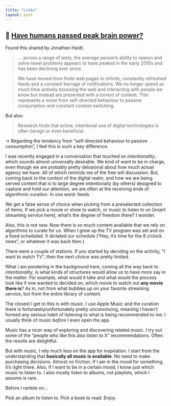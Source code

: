 ```yaml
---
title: "Links"
layout: post
---
```

## 🔗 [Have humans passed peak brain power?](https://www.ft.com/content/a8016c64-63b7-458b-a371-e0e1c54a13fc)

Found this shared by Jonathan Haidt.

> … across a range of tests, the average person’s ability to reason and solve novel problems appears to have peaked in the early 2010s and has been declining ever since.
  
> We have moved from finite web pages to infinite, constantly refreshed feeds and a constant barrage of notifications. We no longer spend as much time actively browsing the web and interacting with people we know but instead are presented with a torrent of content. This represents a move from self-directed behaviour to passive consumption and constant context-switching.

But also:
> Research finds that active, intentional use of digital technologies is often benign or even beneficial.



→ Regarding the tendency from “self-directed behaviour to passive consumption”, I feel this is such a key difference.

I was recently engaged in a conversation that touched on _intentionality_, which sounds almost universally desirable. We kind of want to be in charge, even though we are probably pretty delusional about how much actual agency we have. All of which reminds me of the free will discussion. But, coming back to the context of the digital realm, and how we are being served content that is to large degree intentionally (by others) designed to capture and hold our attention, we are often at the receiving ends of algorithmic curation. In one word: feeds.

We get a false sense of choice when picking from a preselected collection of items. If we pick a movie or show to watch, or music to listen to on [insert streaming service here], what’s the degree of freedom there? I wonder. 

Also, this is not new. Now there is so much content available that we rely on algorithms to curate for us. When I grew up the TV program was set and on a fixed scheduled. It dictated our schedule (“Hey, it’s time for the 8 o’clock news”, or whatever it was back then.)  

There were a couple of stations. If you started by deciding on the activity, “I want to watch TV”, then the next choice was pretty limited. 

What I am pondering in the background here, coming all the way back to _intentionality_, is what kinds of structures would allow us to have more say in the matter. For example, what would it take and what would the process look like if one wanted to decided on, which movie to watch out **any movie there is**? As in, not from what bubbles up on your favorite streaming service, but from the entire library of content.

The closest I get to this is with music. I use Apple Music and the curation there is fortunately/unfortunately pretty unconvincing, meaning I haven’t formed any serious habit of listening to what is being recommended to me. I usually think of music _before_ I even open the app.

Music has a nicer way of exploring and discovering related music. I try out some of the “people who like this also listen to X” recommendations. Often the results are delightful.

But with music, I rely much less on the app for inspiration. I start from the understanding that **basically all music is available**. No need to make purchasing decisions. Almost no friction. If I am in the mood for something, it’s right there. Also, if I want to be in a certain mood, I know just which music to listen to. I also mostly listen to albums, not playlists, which I assume is rare.

Before I ramble on…

Pick an album to listen to. Pick a book to read. Enjoy.